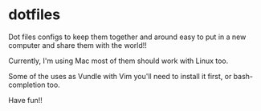dotfiles
========

Dot files configs to keep them together and around easy to put in a new computer and share them with the world!!


Currently, I'm using Mac most of them should work with Linux too.

Some of the uses as Vundle with Vim you'll need to install it first, or bash-completion too.

Have fun!!
